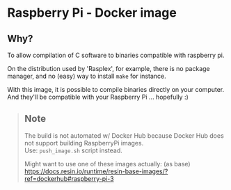 # Raspberry Pi - Docker image

## Why? 

To allow compilation of C software to binaries compatible with raspberry pi.

On the distribution used by 'Rasplex', for example, there is no package manager,
and no (easy) way to install `make` for instance.

With this image, it is possible to compile binaries directly on your computer.
And they'll be compatible with your Raspberry Pi ... hopefully :)

> ## Note
> 
> The build is not automated w/ Docker Hub because Docker Hub does not support building RaspberryPi images.  
> Use: `push_image.sh` script instead.
>
> Might want to use one of these images actually: (as base)
> https://docs.resin.io/runtime/resin-base-images/?ref=dockerhub#raspberry-pi-3
>
